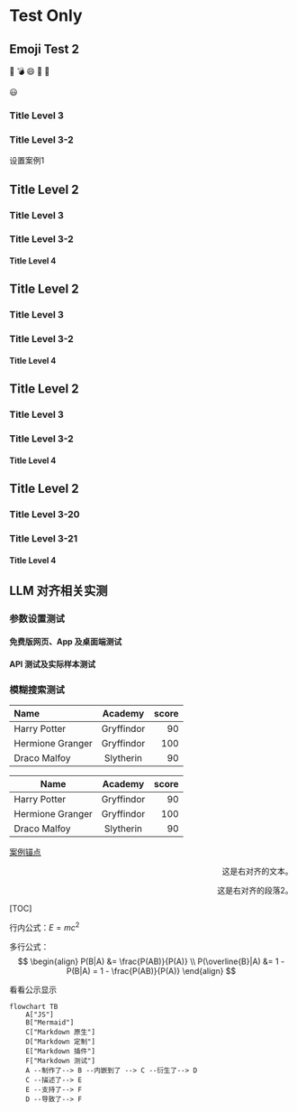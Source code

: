 
# Test Only


## Emoji Test 2
:pill:
:bomb:
😄
:watermelon:
:bricks:


&#128515;

### Title Level 3
### Title Level 3-2


<a id="innerlink1">设置案例1</a>

## Title Level 2
### Title Level 3
### Title Level 3-2


#### Title Level 4


## Title Level 2
### Title Level 3
### Title Level 3-2

#### Title Level 4
## Title Level 2
### Title Level 3
### Title Level 3-2

#### Title Level 4
## Title Level 2
### Title Level 3-20
### Title Level 3-21

#### Title Level 4
## LLM 对齐相关实测

### 参数设置测试

#### 免费版网页、App 及桌面端测试

#### API 测试及实际样本测试

### 模糊搜索测试

Name | Academy | score
:- | :-: | -:
Harry Potter | Gryffindor| 90
Hermione Granger | Gryffindor | 100
Draco Malfoy | Slytherin | 90


| Name | Academy | score |
| - | :-: | -: |
| Harry Potter | Gryffindor| 90 |
| Hermione Granger | Gryffindor | 100 |
| Draco Malfoy | Slytherin | 90 |

[案例锚点](#innerlink1)

<div style="text-align: right;">
这是右对齐的文本。
</div>

<p style="text-align: right;">这是右对齐的段落2。</p>


[TOC]


行内公式：$E=mc^2$ 

多行公式：
$$ \begin{align}
P(B|A) &= \frac{P(AB)}{P(A)} \\
P(\overline{B}|A) &= 1 - P(B|A) = 1 - \frac{P(AB)}{P(A)}
\end{align} $$



看看公示显示

```mermaid
flowchart TB
    A["JS"]
    B["Mermaid"]
    C["Markdown 原生"]
    D["Markdown 定制"]
    E["Markdown 插件"]
    F["Markdown 测试"]
    A --制作了--> B --内嵌到了 --> C --衍生了--> D
    C --描述了--> E
    E --支持了--> F
    D --导致了--> F
```
